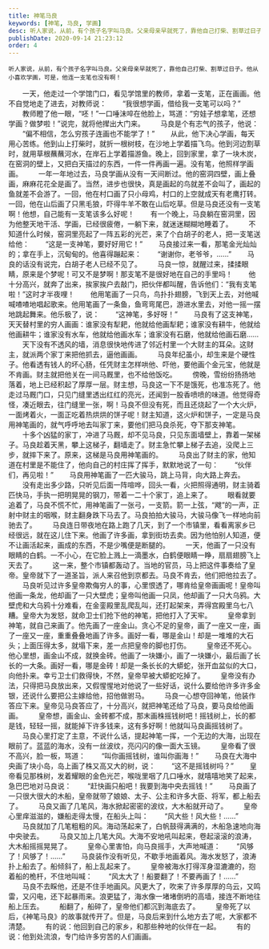 ```yaml
---
title: 神笔马良
keywords: [神笔, 马良, 学画]
desc: 听人家说，从前，有个孩子名字叫马良。父亲母亲早就死了，靠他自己打柴、割草过日子。他从小喜欢学画，可是，他连一支笔也没有啊！ 一天，他走过一个学馆门口，看见学馆里的教师，拿着一支笔，正在画画。他不自觉地走了进去，对教师说： “我很想学画，借给我一支笔可以吗？” 
publishDate: 2020-09-14 21:23:12
order: 4
---
```


	听人家说，从前，有个孩子名字叫马良。父亲母亲早就死了，靠他自己打柴、割草过日子。他从小喜欢学画，可是，他连一支笔也没有啊！ 
　　一天，他走过一个学馆门口，看见学馆里的教师，拿着一支笔，正在画画。他不自觉地走了进去，对教师说： 
　　“我很想学画，借给我一支笔可以吗？” 
　　教师瞪了他一眼，“呸！”一口唾沫啐在他脸上，骂道：“穷娃子想拿笔，还想学画？做梦啦！”说完，就将他撵出大门来。 
　　马良是个有志气的孩子，他说： 
　　“偏不相信，怎么穷孩子连画也不能学了！” 
　　从此，他下决心学画，每天用心苦练。他到山上打柴时，就折一根树枝，在沙地上学着描飞鸟。他到河边割草时，就用草根蘸蘸河水，在岸石上学着描游鱼。晚上，回到家里，拿了一块木炭，在窑洞的壁上，又把白天描过的东西，一件一件再画一遍。没有笔，他照样学画画。 
　　一年一年地过去，马良学画从没有一天间断过。他的窑洞四壁，画上叠画，麻麻花花全是画了。当然，进步也很快，真是画起的鸟就差不会叫了，画起的鱼就差不会游了。一回，他在村口画了只小母鸡，村口的上空就成天有老鹰打转。一回，他在山后画了只黑毛狼，吓得牛羊不敢在山后吃草。但是马良还没有一支笔啊！他想，自己能有一支笔该多么好呢！ 
　　有一个晚上，马良躺在窑洞里，因为他整天地干活、学画，已经很疲倦，一躺下来，就迷迷糊糊地睡着了。 
　　不知道什么时候，窑洞里亮起了一阵五彩的光芒，来了个白胡子的老人，把一支笔送给他： 
　　“这是一支神笔，要好好用它！” 
　　马良接过来一看，那笔金光灿灿的；拿在手上，沉甸甸的。他喜得蹦起来： 
　　“谢谢你，老爷爷，……” 
　　马良的话没有说完，白胡子老人已经不见了。 
　　马良一惊，就醒过来，揉揉眼睛，原来是个梦呢！可又不是梦啊！那支笔不是很好地在自己的手里吗！ 
　　他十分高兴，就奔了出来，挨家挨户去敲门，把伙伴都叫醒，告诉他们：“我有支笔啦！”这时才半夜哩！ 
　　他用笔画了一只鸟，鸟扑扑翅膀，飞到天上去，对他喊喊喳喳地唱起歌来。他用笔画了一条鱼，鱼弯弯尾巴，游进水里去，对他一摇一摆地跳起舞来。他乐极了，说： 
　　“这神笔，多好呀！” 
　　马良有了这支神笔，天天替村里的穷人画画：谁家没有犁耙，他就给他画犁耙；谁家没有耕牛，他就给他画耕牛；谁家没有水车，他就给他画水车；谁家没有石磨，他就给他画石磨…… 
　　天下没有不透风的墙，消息很快地传进了邻近村里一个大财主的耳朵。这财主，就派两个家丁来把他抓去，逼他画画。 
　　马良年纪虽小，却生来是个硬性子。他看透有钱人的坏心肠，任凭财主怎样哄他、吓他，要他画个金元宝，他就是不肯画。财主就把他关在一间马厩里，也不给他饭吃。 
　　傍晚，雪纷纷扬扬地落着，地上已经积起了厚厚一层。财主想，马良这一下不是饿死，也准冻死了。他走过马厩门口，只见门缝里透出红红的亮光，还闻到一股香喷喷的味道。他觉得奇怪，凑近眼去，往门缝里一张，啊！马良不但没有死，而且还烧起了一个大火炉，一面烤着火，一面正吃着热烘烘的饼子呢！财主知道，这火炉和饼子，一定是马良用神笔画的，就气呼呼地去叫家丁来，要他们把马良杀死，夺下那支神笔。 
　　十多个凶猛的家丁，冲进了马厩，却不见马良，只见东面墙壁上，靠着一架梯子。马良趁着天黑，攀上这梯子，翻墙走了。财主急忙攀上梯子去追，没爬上三步，就摔下来了。原来，这梯是马良用神笔画的。 
　　马良出了财主的家，他知道在村里是不能住了，他向自己的村庄挥了挥手，默默地说了一句： 
　　“伙伴们，再见啦！” 
　　马良用神笔画了一匹大骏马，跳上马背，向大路上奔去。 
　　没有走出多少路，只听见后面一阵喧哗，回头一看，火把照得通明，财主骑着匹快马，手执一把明晃晃的钢刀，带着一二十个家丁，追上来了。 
　　眼看就要追着了，马良不慌不忙，用神笔画了一张弓，一支箭。箭一上弦，“飕”的一声，正射中财主的咽喉，财主翻身跌下马去了。马良拍拍大骏马，大骏马像飞一样地向前驰去了。 
　　马良连日带夜地在路上跑了几天，到了一个市镇里，看看离家乡已经很远，就在这儿住下来。他画了许多画，拿到街坊去卖。因为他怕别人知道，便不让画活起来，画成的东西，不是少嘴便是断腿的。 
　　一天，他画了一只没有眼睛的白鹤。一不小心，在它脸上溅上一滴墨水，白鹤便眼睛一睁，扇扇翅膀飞上天去了。 
　　这一来，整个市镇都轰动了。当地的官员，马上把这件事奏给了皇帝。皇帝就下了一道圣旨，派人来召他到京都去。马良不肯去，他们把他拉去了。 
　　马良听见过许多皇帝欺侮穷人的事，心里恨透了，哪肯给皇帝画画呢！皇帝叫他画一条龙，他却画了一只大壁虎；皇帝叫他画一只凤，他却画了一只大乌鸦。大壁虎和大乌鸦十分难看，在金銮殿里乱爬乱叫，还打起架来，弄得宫殿里乌七八糟。皇帝大为发怒，就命卫士们抢下他的神笔，把他打入了天牢。 
　　皇帝拿到神笔，就自己来画了。他先画了一座金山。贪心不足的皇帝，画了一座又一座，画了一座又一座，重重叠叠地画了许多。画好一看，哪是金山！却是一堆堆的大石头；上面压得太多，就塌下来，差一点把皇帝的脚也打伤。 
　　皇帝还不死心。他心里想，画金山不成，就换金砖。他画了一块嫌小，画了一块嫌小，最后画了长长的一大条。画好一看，哪是金砖！却是一条长长的大蟒蛇，张开血盆似的大口，向他扑来。幸亏卫士们救得快，不然，皇帝早被大蟒蛇吃掉了。 
　　皇帝没有办法，只得把马良放出来，又假惺惺地对他说了一些好话，说什么要给他许多许多金银，还说什么要把公主嫁给他，招他做驸马。 
　　马良一心想夺回神笔，他装作答应下来。皇帝见马良答应了，十分高兴，就把神笔还给了马良，要马良给他画画。 
　　皇帝想，画金山、金砖都不成，那末画株摇钱树吧！摇钱树上，长的都是钱，轻轻一摇，就能掉下许多钱来，这有多好啊！他就叫马良画摇钱树了。 
　　马良心里打定了主意，不说什么话，提起神笔一挥，一个无边的大海，出现在眼前了。蓝蓝的海水，没有一丝波纹，亮闪闪的像一面大玉镜。 
　　皇帝看了很不高兴，脸一板，骂道： 
　　“叫你画摇钱树，谁叫你画海！” 
　　马良在大海中央画了块小岛，岛上画了株又高又大的树，说： 
　　“这不是摇钱树吗？” 
　　皇帝看见那株树，发着耀眼的金色光芒，喉咙里咽了几口唾水，就嘻嘻地笑了起来，急巴巴地对马良说： 
　　“赶快画只船吧！我要到海中央去摇钱！” 
　　马良画了一只很大很大的木船，皇帝就带了娘娘、太子、公主和许多大臣、将军，都上船去了。 
　　马良又画了几笔风，海水掀起密密的波纹，大木船就开动了。 
　　皇帝心里痒滋滋的，嫌船走得太慢，在船头上叫： 
　　“风大些！风大些！……” 
　　马良就加了几笔粗粗的风。海动荡起来了，白帆鼓得满满的，木船急速地向海中央驶去。 
　　马良又加上几笔大风。大海不安地吼叫起来，卷起滚滚的浪涛，大木船摇摇晃晃了。 
　　皇帝心里害怕，向马良摇手，大声地喊道： 
　　“风够了！风够了！……” 
　　马良装作没有听见，不歇手地画着风。海水发怒了，浪涛扑上船去了。船倾斜了，船上乱起来了。 
　　皇帝被海水打得浑身湿漉漉的，抱着船的桅杆，不住地叫喊： 
　　“风太大了！船要翻了！不要再画了！……” 
　　马良不去睬他，还是不住手地画风。风更大了，吹来了许多厚厚的乌云，又鸣雷，又闪电，还下起暴雨来。浪更猛了，海水像一堵堵倒坍的高墙，接连不断地往船上压去。 
　　船翻了，船碎了，皇帝他们都沉到海底去了。 
　　皇帝死了以后，《神笔马良》的故事就传开了。但是，马良后来到什么地方去了呢，大家都不清楚。 
　　有的说：他回到自己的家乡，和那些种地的伙伴在一起。 
　　有的说：他到处流浪，专门给许多穷苦的人们画画。 
